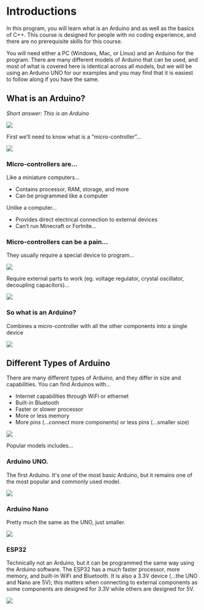 # Introductions

In this program, you will learn what is an Arduino and as well as the basics of C++.
This course is designed for people with no coding experience, and there are no prerequisite skills for this course.

You will need either a PC (Windows, Mac, or Linux) and an Arduino for the program.
There are many different models of Arduino that can be used, and most of what is covered here is identical across all models, but we will be using an Arduino UNO for our examples and you may find that it is easiest to follow along if you have the same.

## What is an Arduino?

*Short answer: This is an Arduino*

![](images/arduino.jpg)

First we’ll need to know what is a “micro-controller”...

![](images/atmega328.jpg)

### Micro-controllers are...

Like a miniature computers...

* Contains processor, RAM, storage, and more
* Can be programmed like a computer

Unlike a computer...

* Provides direct electrical connection to external devices
* Can’t run Minecraft or Fortnite...

### Micro-controllers can be a pain…

They usually require a special device to program...

![](images/avrisp.jpg)

Require external parts to work (eg. voltage regulator, crystal oscillator, decoupling capacitors)...

![](images/components.jpg)

### So what is an Arduino?

Combines a micro-controller with all the other components into a single device

![](images/combineIntoArduino.jpg)

## Different Types of Arduino

There are many different types of Arduino, and they differ in size and capabilities.
You can find Arduinos with...

* Internet capabilities through WiFi or ethernet
* Built-in Bluetooth
* Faster or slower processor
* More or less memory
* More pins (...connect more components) or less pins (...smaller size)

![](images/arduinoFamily.jpg)

Popular models includes...

### Arduino UNO.
The first Arduino.
It's one of the most basic Arduino, but it remains one of the most popular and commonly used model.

![](images/arduino.jpg)

### Arduino Nano
Pretty much the same as the UNO, just smaller.

![](images/arduinoNano.jpg)

### ESP32
Technically not an Arduino, but it can be programmed the same way using the Arduino software.
The ESP32 has a much faster processor, more memory, and built-in WiFi and Bluetooth.
It is also a 3.3V device (...the UNO and Nano are 5V); this matters when connecting to external components as some components are designed for 3.3V while others are designed for 5V.

![](images/esp32.jpg)
